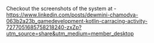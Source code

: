 Checkout the screenshots of the system at - https://www.linkedin.com/posts/dewmini-chamodya-063b2a23b_gamedevelopment-kotlin-carracing-activity-7277051685758218240-zxZp?utm_source=share&utm_medium=member_desktop
